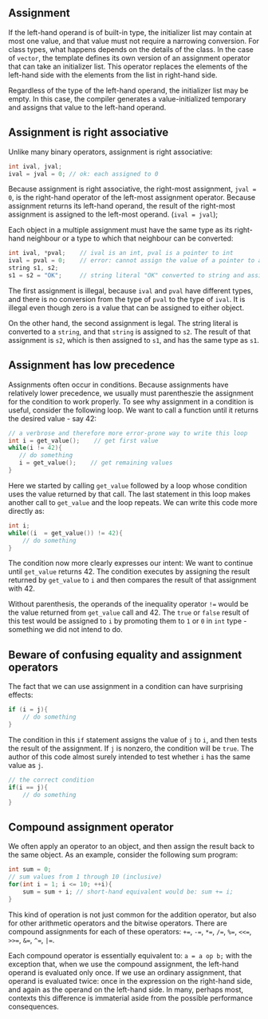 ## Assignment

If the left-hand operand is of built-in type, the initializer list may contain at most one value, and that value must not require a narrowing conversion. For class types, what happens depends on the details of the class. In the case of `vector`, the template defines its own version of an assignment operator that can take an initializer list. This operator replaces the elements of the left-hand side with the elements from the list in right-hand side.

Regardless of the type of the left-hand operand, the initializer list may be empty. In this case, the compiler generates a value-initialized temporary and assigns that value to the left-hand operand.

## Assignment is right associative

Unlike many binary operators, assignment is right associative:

```cpp
int ival, jval;
ival = jval = 0; // ok: each assigned to 0
```

Because assignment is right associative, the right-most assignment, `jval = 0`, is the right-hand operator of the left-most assignment operator. Because assignment returns its left-hand operand, the result of the right-most assignment is assigned to the left-most operand. (`ival = jval`);

Each object in a multiple assignment must have the same type as its right-hand neighbour or a type to which that neighbour can be converted:

```cpp
int ival, *pval;	// ival is an int, pval is a pointer to int
ival = pval = 0;	// error: cannot assign the value of a pointer to an int
string s1, s2;
s1 = s2 = "OK";		// string literal "OK" converted to string and assigned to both s1 and s2
```

The first assignment is illegal, because `ival` and `pval` have different types, and there is no conversion from the type of `pval` to the type of `ival`. It is illegal even though zero is a value that can be assigned to either object.

 On the other hand, the second assignment is legal. The string literal is converted to a `string`, and that `string` is assigned to `s2`. The result of that assignment is `s2`, which is then assigned to `s1`, and has the same type as `s1`.

 ## Assignment has low precedence

 Assignments often occur in conditions. Because assignments have relatively lower precedence, we usually must parentheszie the assignment for the condition to work properly. To see why assignment in a condition is useful, consider the following loop. We want to call a function until it returns the desired value - say 42:

 ```cpp
// a verbrose and therefore more error-prone way to write this loop
int i = get_value();	// get first value
while(i != 42){
	// do something
	i = get_value(); 	// get remaining values
}
```

Here we started by calling `get_value` followed by a loop whose condition uses the value returned by that call. The last statement in this loop makes another call to `get_value` and the loop repeats. We can write this code more directly as:

```cpp
int i;
while((i  = get_value()) != 42){
	// do something
}
```

The condition now more clearly expresses our intent: We want to continue until `get_value` returns 42. The condition executes by assigning the result returned by `get_value` to `i` and then compares the result of that assignment with 42.

Without parenthesis, the operands of the inequality operator `!=` would be the value returned from `get_value` call and 42. The `true` or `false` result of this test would be assigned to `i` by promoting them to `1` or `0` in `int` type - something we did not intend to do.

## Beware of confusing equality and assignment operators

The fact that we can use assignment in a condition can have surprising effects:

```cpp
if (i = j){
	// do something
}
```

The condition in this `if` statement assigns the value of `j` to `i`, and then tests the result of the assignment. If `j` is nonzero, the condition will be `true`. The author of this code almost surely intended to test whether `i` has the same value as `j`.

```cpp
// the correct condition
if(i == j){
	// do something
}
```

## Compound assignment operator

We often apply an operator to an object, and then assign the result back to the same object. As an example, consider the following sum program:

```cpp
int sum = 0;
// sum values from 1 through 10 (inclusive)
for(int i = 1; i <= 10; ++i){
	sum = sum + i; // short-hand equivalent would be: sum += i;
}
```

This kind of operation is not just common for the addition operator, but also for other arithmetic operators and the bitwise operators. There are compound assignments for each of these operators: `+=`, `-=`, `*=`, `/=`, `%=`, `<<=`, `>>=`, `&=`, `^=`, `|=`.

Each compound operator is essentially equivalent to: `a = a op b;` with the exception that, when we use the compound assignment, the left-hand operand is evaluated only once. If we use an ordinary assignment, that operand is evaluated twice: once in the expression on the right-hand side, and again as the operand on the left-hand side. In many, perhaps most, contexts this difference is immaterial aside from the possible performance consequences.